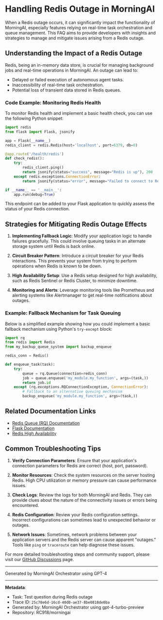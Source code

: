 # Handling Redis Outage in MorningAI

When a Redis outage occurs, it can significantly impact the functionality of MorningAI, especially features relying on real-time task orchestration and queue management. This FAQ aims to provide developers with insights and strategies to manage and mitigate issues arising from a Redis outage.

## Understanding the Impact of a Redis Outage

Redis, being an in-memory data store, is crucial for managing background jobs and real-time operations in MorningAI. An outage can lead to:
- Delayed or failed execution of autonomous agent tasks.
- Inaccessibility of real-time task orchestration.
- Potential loss of transient data stored in Redis queues.

### Code Example: Monitoring Redis Health

To monitor Redis health and implement a basic health check, you can use the following Python snippet:

```python
import redis
from flask import Flask, jsonify

app = Flask(__name__)
redis_client = redis.Redis(host='localhost', port=6379, db=0)

@app.route('/health/redis')
def check_redis():
    try:
        redis_client.ping()
        return jsonify(status="success", message="Redis is up"), 200
    except redis.exceptions.ConnectionError:
        return jsonify(status="error", message="Failed to connect to Redis"), 500

if __name__ == '__main__':
    app.run(debug=True)
```

This endpoint can be added to your Flask application to quickly assess the status of your Redis connection.

## Strategies for Mitigating Redis Outage Effects

1. **Implementing Fallback Logic**: Modify your application logic to handle failures gracefully. This could involve queuing tasks in an alternate storage system until Redis is back online.
   
2. **Circuit Breaker Pattern**: Introduce a circuit breaker for your Redis interactions. This prevents your system from trying to perform operations when Redis is known to be down.

3. **High Availability Setup**: Use a Redis setup designed for high availability, such as Redis Sentinel or Redis Cluster, to minimize downtime.

4. **Monitoring and Alerts**: Leverage monitoring tools like Prometheus and alerting systems like Alertmanager to get real-time notifications about outages.

### Example: Fallback Mechanism for Task Queuing

Below is a simplified example showing how you could implement a basic fallback mechanism using Python's `try-except` block:

```python
import rq
from redis import Redis
from my_backup_queue_system import backup_enqueue

redis_conn = Redis()

def enqueue_task(task):
    try:
        queue = rq.Queue(connection=redis_conn)
        job = queue.enqueue('my_module.my_function', args=(task,))
        return job.id
    except (rq.exceptions.RQConnectionException, ConnectionError):
        # Fallback to an alternative queuing mechanism
        backup_enqueue('my_module.my_function', args=(task,))
```

## Related Documentation Links

- [Redis Queue (RQ) Documentation](https://python-rq.org/docs/)
- [Flask Documentation](https://flask.palletsprojects.com/)
- [Redis High Availability](https://redis.io/topics/ha)

## Common Troubleshooting Tips

1. **Verify Connection Parameters**: Ensure that your application's connection parameters for Redis are correct (host, port, password).

2. **Monitor Resources**: Check the system resources on the server hosting Redis. High CPU utilization or memory pressure can cause performance issues.

3. **Check Logs**: Review the logs for both MorningAI and Redis. They can provide clues about the nature of the connectivity issues or errors being encountered.

4. **Redis Configuration**: Review your Redis configuration settings. Incorrect configurations can sometimes lead to unexpected behavior or outages.

5. **Network Issues**: Sometimes, network problems between your application servers and the Redis server can cause apparent "outages." Tools like `ping` or `traceroute` can help diagnose these issues.

For more detailed troubleshooting steps and community support, please visit our [GitHub Discussions](https://github.com/RC918/morningai/discussions) page.

---
Generated by MorningAI Orchestrator using GPT-4

---

**Metadata**:
- Task: Test question during Redis outage
- Trace ID: `25c78e6d-16cd-40d0-ae37-8be0818de0ba`
- Generated by: MorningAI Orchestrator using gpt-4-turbo-preview
- Repository: RC918/morningai
